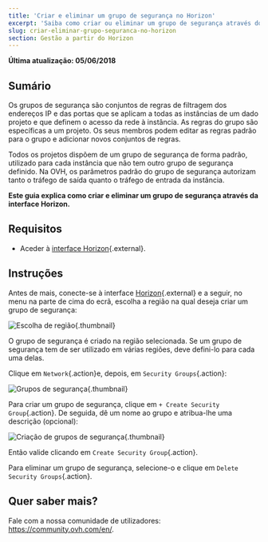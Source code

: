 ```yaml
---
title: 'Criar e eliminar um grupo de segurança no Horizon'
excerpt: 'Saiba como criar ou eliminar um grupo de segurança através do Horizon'
slug: criar-eliminar-grupo-seguranca-no-horizon
section: Gestão a partir do Horizon
---
```


**Última atualização: 05/06/2018**


## Sumário

Os grupos de segurança são conjuntos de regras de filtragem dos endereços IP e das portas que se aplicam a todas as instâncias de um dado projeto e que definem o acesso da rede à instância. As regras do grupo são específicas a um projeto. Os seus membros podem editar as regras padrão para o grupo e adicionar novos conjuntos de regras.

Todos os projetos dispõem de um grupo de segurança de forma padrão, utilizado para cada instância que não tem outro grupo de segurança definido. Na OVH, os parâmetros padrão do grupo de segurança autorizam tanto o tráfego de saída quanto o tráfego de entrada da instância.

**Este guia explica como criar e eliminar um grupo de segurança através da interface Horizon.**

## Requisitos

- Aceder à [interface Horizon](https://docs.ovh.com/pt/public-cloud/criar_um_acesso_a_interface_horizon/){.external}.


## Instruções

Antes de mais, conecte-se à interface [Horizon](https://horizon.cloud.ovh.net/){.external} e a seguir, no menu na parte de cima do ecrã, escolha a região na qual deseja criar um grupo de segurança:

![Escolha de região](images/1_H_sec_groups_region_choosing.png){.thumbnail}

O grupo de segurança é criado na região selecionada. Se um grupo de segurança tem de ser utilizado em várias regiões, deve defini-lo para cada uma delas.


Clique em `Network`{.action}e, depois, em `Security Groups`{.action}:

![Grupos de segurança](images/2_H_crete_sec_group.png){.thumbnail}

Para criar um grupo de segurança, clique em `+ Create Security Group`{.action}. De seguida, dê um nome ao grupo e atribua-lhe uma descrição (opcional):

![Criação de grupos de segurança](images/3_H_new_sec_gr_name.png){.thumbnail}

Então valide clicando em `Create Security Group`{.action}.

Para eliminar um grupo de segurança, selecione-o e clique em `Delete Security Groups`{.action}.


## Quer saber mais?

Fale com a nossa comunidade de utilizadores: <https://community.ovh.com/en/>.